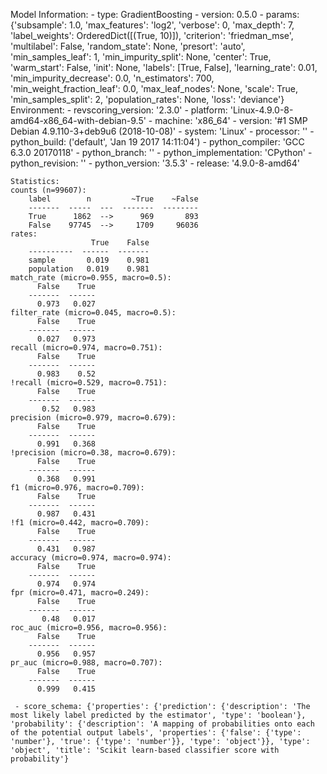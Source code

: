 Model Information:
	 - type: GradientBoosting
	 - version: 0.5.0
	 - params: {'subsample': 1.0, 'max_features': 'log2', 'verbose': 0, 'max_depth': 7, 'label_weights': OrderedDict([(True, 10)]), 'criterion': 'friedman_mse', 'multilabel': False, 'random_state': None, 'presort': 'auto', 'min_samples_leaf': 1, 'min_impurity_split': None, 'center': True, 'warm_start': False, 'init': None, 'labels': [True, False], 'learning_rate': 0.01, 'min_impurity_decrease': 0.0, 'n_estimators': 700, 'min_weight_fraction_leaf': 0.0, 'max_leaf_nodes': None, 'scale': True, 'min_samples_split': 2, 'population_rates': None, 'loss': 'deviance'}
	Environment:
	 - revscoring_version: '2.3.0'
	 - platform: 'Linux-4.9.0-8-amd64-x86_64-with-debian-9.5'
	 - machine: 'x86_64'
	 - version: '#1 SMP Debian 4.9.110-3+deb9u6 (2018-10-08)'
	 - system: 'Linux'
	 - processor: ''
	 - python_build: ('default', 'Jan 19 2017 14:11:04')
	 - python_compiler: 'GCC 6.3.0 20170118'
	 - python_branch: ''
	 - python_implementation: 'CPython'
	 - python_revision: ''
	 - python_version: '3.5.3'
	 - release: '4.9.0-8-amd64'
	
	Statistics:
	counts (n=99607):
		label        n         ~True    ~False
		-------  -----  ---  -------  --------
		True      1862  -->      969       893
		False    97745  -->     1709     96036
	rates:
		              True    False
		----------  ------  -------
		sample       0.019    0.981
		population   0.019    0.981
	match_rate (micro=0.955, macro=0.5):
		  False    True
		-------  ------
		  0.973   0.027
	filter_rate (micro=0.045, macro=0.5):
		  False    True
		-------  ------
		  0.027   0.973
	recall (micro=0.974, macro=0.751):
		  False    True
		-------  ------
		  0.983    0.52
	!recall (micro=0.529, macro=0.751):
		  False    True
		-------  ------
		   0.52   0.983
	precision (micro=0.979, macro=0.679):
		  False    True
		-------  ------
		  0.991   0.368
	!precision (micro=0.38, macro=0.679):
		  False    True
		-------  ------
		  0.368   0.991
	f1 (micro=0.976, macro=0.709):
		  False    True
		-------  ------
		  0.987   0.431
	!f1 (micro=0.442, macro=0.709):
		  False    True
		-------  ------
		  0.431   0.987
	accuracy (micro=0.974, macro=0.974):
		  False    True
		-------  ------
		  0.974   0.974
	fpr (micro=0.471, macro=0.249):
		  False    True
		-------  ------
		   0.48   0.017
	roc_auc (micro=0.956, macro=0.956):
		  False    True
		-------  ------
		  0.956   0.957
	pr_auc (micro=0.988, macro=0.707):
		  False    True
		-------  ------
		  0.999   0.415
	
	 - score_schema: {'properties': {'prediction': {'description': 'The most likely label predicted by the estimator', 'type': 'boolean'}, 'probability': {'description': 'A mapping of probabilities onto each of the potential output labels', 'properties': {'false': {'type': 'number'}, 'true': {'type': 'number'}}, 'type': 'object'}}, 'type': 'object', 'title': 'Scikit learn-based classifier score with probability'}

